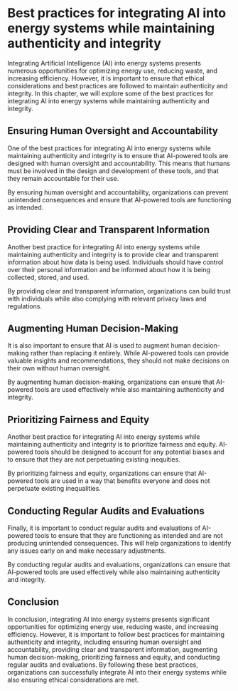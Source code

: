 # Best practices for integrating AI into energy systems while maintaining authenticity and integrity

Integrating Artificial Intelligence (AI) into energy systems presents numerous opportunities for optimizing energy use, reducing waste, and increasing efficiency. However, it is important to ensure that ethical considerations and best practices are followed to maintain authenticity and integrity. In this chapter, we will explore some of the best practices for integrating AI into energy systems while maintaining authenticity and integrity.

Ensuring Human Oversight and Accountability
-------------------------------------------

One of the best practices for integrating AI into energy systems while maintaining authenticity and integrity is to ensure that AI-powered tools are designed with human oversight and accountability. This means that humans must be involved in the design and development of these tools, and that they remain accountable for their use.

By ensuring human oversight and accountability, organizations can prevent unintended consequences and ensure that AI-powered tools are functioning as intended.

Providing Clear and Transparent Information
-------------------------------------------

Another best practice for integrating AI into energy systems while maintaining authenticity and integrity is to provide clear and transparent information about how data is being used. Individuals should have control over their personal information and be informed about how it is being collected, stored, and used.

By providing clear and transparent information, organizations can build trust with individuals while also complying with relevant privacy laws and regulations.

Augmenting Human Decision-Making
--------------------------------

It is also important to ensure that AI is used to augment human decision-making rather than replacing it entirely. While AI-powered tools can provide valuable insights and recommendations, they should not make decisions on their own without human oversight.

By augmenting human decision-making, organizations can ensure that AI-powered tools are used effectively while also maintaining authenticity and integrity.

Prioritizing Fairness and Equity
--------------------------------

Another best practice for integrating AI into energy systems while maintaining authenticity and integrity is to prioritize fairness and equity. AI-powered tools should be designed to account for any potential biases and to ensure that they are not perpetuating existing inequities.

By prioritizing fairness and equity, organizations can ensure that AI-powered tools are used in a way that benefits everyone and does not perpetuate existing inequalities.

Conducting Regular Audits and Evaluations
-----------------------------------------

Finally, it is important to conduct regular audits and evaluations of AI-powered tools to ensure that they are functioning as intended and are not producing unintended consequences. This will help organizations to identify any issues early on and make necessary adjustments.

By conducting regular audits and evaluations, organizations can ensure that AI-powered tools are used effectively while also maintaining authenticity and integrity.

Conclusion
----------

In conclusion, integrating AI into energy systems presents significant opportunities for optimizing energy use, reducing waste, and increasing efficiency. However, it is important to follow best practices for maintaining authenticity and integrity, including ensuring human oversight and accountability, providing clear and transparent information, augmenting human decision-making, prioritizing fairness and equity, and conducting regular audits and evaluations. By following these best practices, organizations can successfully integrate AI into their energy systems while also ensuring ethical considerations are met.
